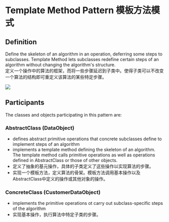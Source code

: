 # Template Method Pattern 模板方法模式
## Definition

Define the skeleton of an algorithm in an operation, deferring some steps to subclasses. Template Method lets subclasses redefine certain steps of an algorithm without changing the algorithm's structure.
<br>定义一个操作中的算法的框架，而将一些步骤延迟到子类中。使得子类可以不改变一个算法的结构即可重定义该算法的某些特定步骤。

![](https://github.com/QianMo/Unity-Design-Pattern/blob/master/UML_Picture/template.gif)


## Participants

The classes and objects participating in this pattern are:

### AbstractClass  (DataObject)
* defines abstract primitive operations that concrete subclasses define to implement steps of an algorithm
* implements a template method defining the skeleton of an algorithm. The template method calls primitive operations as well as operations defined in AbstractClass or those of other objects.
* 定义了抽象的基元操作，具体的子类定义了这些操作以实现算法的步骤。
* 实现一个模板方法，定义算法的骨架。模板方法调用基本操作以及AbstractClass中定义的操作或其他对象的操作。

### ConcreteClass  (CustomerDataObject)
* implements the primitive operations ot carry out subclass-specific steps of the algorithm
* 实现基本操作，执行算法中特定子类的步骤。

